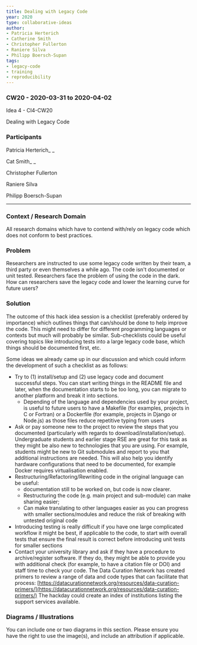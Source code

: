 ```yaml
---
title: Dealing with Legacy Code
year: 2020
type: collaborative-ideas
author:
- Patricia Herterich
- Catherine Smith
- Christopher Fullerton
- Raniere Silva
- Philipp Boersch-Supan
tags:
- legacy-code
- training
- reproducibility
---
```

### CW20 - 2020-03-31 to 2020-04-02

Idea 4 - CI4-CW20

Dealing with Legacy Code


### **Participants**

Patricia Herterich_ _

Cat Smith_ _

Christopher Fullerton

Raniere Silva

Philipp Boersch-Supan



---



### **Context / Research Domain**

All research domains which have to contend with/rely on legacy code which does not conform to best practices.


### **Problem**

Researchers are instructed to use some legacy code written by their team, a third party or even themselves a while ago. The code isn't documented or unit tested. Researchers face the problem of using the code in the dark. How can researchers save the legacy code and lower the learning curve for future users?


### **Solution**

The outcome of this hack idea session is a checklist (preferably ordered by importance) which outlines things that can/should be done to help improve the code. This might need to differ for different programming languages or contexts but much will probably be similar. Sub-checklists could be useful covering topics like introducing tests into a large legacy code base, which things should be documented first, etc. 

Some ideas we already came up in our discussion and which could inform the development of such a checklist as as follows:



*   Try to (1) install/setup and (2) use legacy code and document successful steps. You can start writing things in the README file and later, when the documentation starts to be too long, you can migrate to another platform and break it into sections.
    *   Depending of the language and dependencies used by your project, is useful to future users to have a Makefile (for examples, projects in C or Fortran) or a Dockerfile (for example, projects in Django or Node.js) as those files reduce repetitive typing from users
*   Ask or pay someone new to the project to review the steps that you documented (particularly with regards to download/installation/setup). Undergraduate students and earlier stage RSE are great for this task as they might be also new to technologies that you are using. For example, students might be new to Git submodules and report to you that additional instructions are needed. This will also help you identify hardware configurations that need to be documented, for example Docker requires virtualisation enabled.
*   Restructuring/Refactoring/Rewriting code in the original language can be useful:
    *   documentation still to be worked on, but code is now clearer. 
    *   Restructuring the code (e.g. main project and sub-module) can make sharing easier; 
    *   Can make translating to other languages easier as you can progress with smaller sections/modules and reduce the risk of breaking with untested original code
*   Introducing testing is really difficult if you have one large complicated workflow it might be best, if applicable to the code, to start with overall tests that ensure the final result is correct before introducing unit tests for smaller sections
*   Contact your university library and ask if they have a procedure to archive/register software. If they do, they might be able to provide you with additional check (for example, to have a citation file or DOI) and staff time to check your code. The Data Curation Network has created primers to review a range of data and code types that can facilitate that process: [https://datacurationnetwork.org/resources/data-curation-primers/](https://datacurationnetwork.org/resources/data-curation-primers/) The hackday could create an index of institutions listing the support services available.


### **Diagrams / Illustrations**

You can include one or two diagrams in this section. Please ensure you have the right to use the image(s), and include an attribution if applicable.

